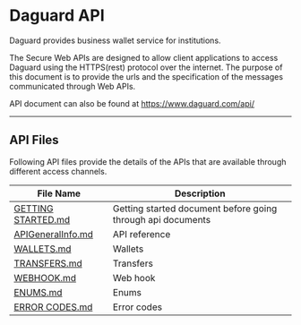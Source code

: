 # Daguard API

Daguard provides business wallet service for institutions.

The Secure Web APIs are designed to allow client applications to access Daguard using the HTTPS(rest) protocol over the internet.
The purpose of this document is to provide the urls and the specification of the messages communicated through Web APIs.

API document can also be found at https://www.daguard.com/api/



---
## API Files
Following API files provide the details of the APIs that are available through different access channels.

File Name                                    | Description
-------------------------------------------- | ---------------------------------------
[GETTING STARTED.md](GETTING%20STARTED.md)   | Getting started document before going through api documents
[APIGeneralInfo.md](APIGeneralInfo.md)       | API reference
[WALLETS.md](WALLETS.md)                     | Wallets
[TRANSFERS.md](TRANSFERS.md)                 | Transfers
[WEBHOOK.md](WEBHOOK.md)                     | Web hook
[ENUMS.md](ENUMS.md)                         | Enums
[ERROR CODES.md](ERROR%20CODES.md)           | Error codes